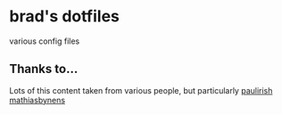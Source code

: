 # brad's dotfiles

various config files

## Thanks to...
Lots of this content taken from various people, but particularly
[paulirish](https://github.com/paulirish/dotfiles/)
[mathiasbynens](https://github.com/mathiasbynens/dotfiles/)

